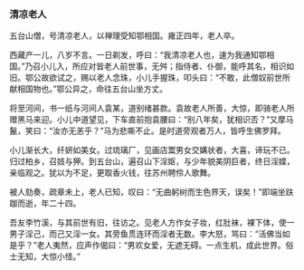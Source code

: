 <script type="text/javascript">
    var head = document.getElementsByTagName('head')[0];
    cssURL = '/public/article_1.css';
    linkTag = document.createElement('link');
    linkTag.href = cssURL;
    linkTag.setAttribute('type','text/css');
    linkTag.setAttribute('rel','stylesheet');
    head.appendChild(linkTag);
</script>
### 清凉老人

五台山僧，号清凉老人，以禅理受知鄂相国。雍正四年，老人卒。

西藏产一儿，八岁不言。一日剃发，呼曰：“我清凉老人也，速为我通知鄂相国。”乃召小儿入，所应对皆老人前世事，无舛；指侍者、仆御，能呼其名，相识如旧。鄂公故欲试之，赐以老人念珠，小儿手握珠，叩头曰：“不敢，此僧奴前世所献相国物也。”鄂公异之，命往五台山坐方丈。

将至河间，书一纸与河间人袁某，道别绪甚款。袁故老人所善，大惊，即骑老人所赠黑马来迎。小儿中道望见，下车直前抱袁腰曰：“别八年矣，犹相识否？”又摩马鬣，笑曰：“汝亦无恙乎？”马为悲嘶不止。是时道旁观者万人，皆呼生佛罗拜。

小儿渐长大，纤妍如美女。过琉璃厂，见画店鬻男女交媾状者，大喜，谛玩不已。归过柏乡，召妓与狎。到五台山，遍召山下淫妪，与少年貌美阴巨者，终日淫媟，亲临观之。犹以为不足，更取香火钱，往苏州聘伶人歌舞。

被人劾奏，疏章未上，老人已知，叹曰：“无曲躬树而生色界天，误矣！”即端坐趺跏而逝，年二十四。

吾友李竹溪，与其前世有旧，往访之。见老人方作女子妆，红肚袜，裸下体，使一男子淫己，而己又淫一女。其旁鱼贯连环而淫者无数。李大怒，骂曰：“活佛当如是乎？”老人夷然，应声作偈曰：“男欢女爱，无遮无碍。一点生机，成此世界。俗士无知，大惊小怪。”

